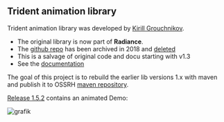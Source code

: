 ## Trident animation library

Trident animation library was developed by [Kirill Grouchnikov](https://www.pushing-pixels.org/about-kirill).

- The original library is now part of **Radiance**. 
- The [github repo](https://github.com/kirill-grouchnikov/trident) has been archived in 2018 and [deleted](https://github.com/kirill-grouchnikov/trident/commit/f2786dbe196297ce9791d16ef57509839b67b59c)
- This is a salvage of original code and docu starting with v1.3
- See the [documentation](https://jdesktop.wordpress.com/trident/)

The goal of this project is to rebuild the earlier lib versions 1.x with maven and publish it to OSSRH [maven repository](https://mvnrepository.com/artifact/io.github.homebeaver/trident).

[Release 1.5.2](https://github.com/homebeaver/trident/releases/tag/v1.5.2) contains an animated Demo:

![grafik](https://user-images.githubusercontent.com/3493126/181074090-fafe29b2-6cb8-4704-8671-e65b56c4fec3.png)
